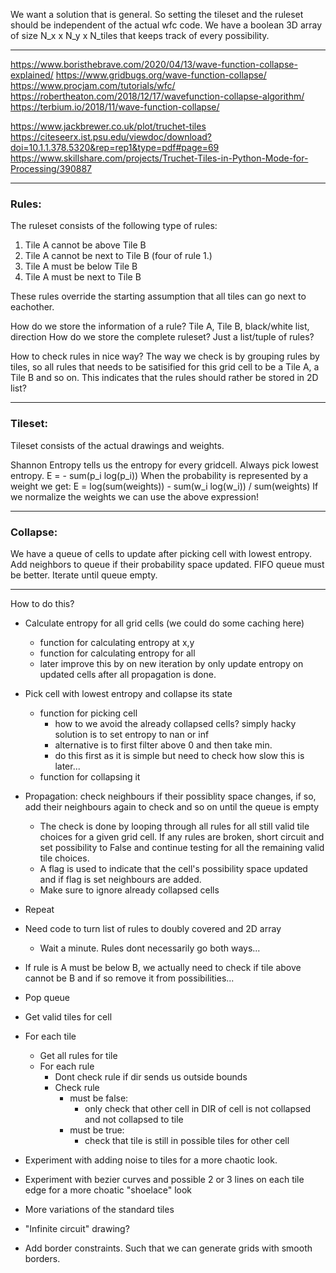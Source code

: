 We want a solution that is general. So setting the tileset and the ruleset should be independent of the actual wfc code.
We have a boolean 3D array of size N_x x N_y x N_tiles that keeps track of every possibility.

---

https://www.boristhebrave.com/2020/04/13/wave-function-collapse-explained/
https://www.gridbugs.org/wave-function-collapse/
https://www.procjam.com/tutorials/wfc/
https://robertheaton.com/2018/12/17/wavefunction-collapse-algorithm/
https://terbium.io/2018/11/wave-function-collapse/


https://www.jackbrewer.co.uk/plot/truchet-tiles
https://citeseerx.ist.psu.edu/viewdoc/download?doi=10.1.1.378.5320&rep=rep1&type=pdf#page=69
https://www.skillshare.com/projects/Truchet-Tiles-in-Python-Mode-for-Processing/390887

---

### Rules:

The ruleset consists of the following type of rules:
1. Tile A cannot be above Tile B
2. Tile A cannot be next to Tile B (four of rule 1.)
3. Tile A must be below Tile B
4. Tile A must be next to Tile B

These rules override the starting assumption that all tiles can go next to eachother.

How do we store the information of a rule? Tile A, Tile B, black/white list, direction
How do we store the complete ruleset? Just a list/tuple of rules?

How to check rules in nice way?
The way we check is by grouping rules by tiles, so all rules that needs to be satisified for this grid cell to be a Tile A, a Tile B and so on. This indicates that the rules should rather be stored in 2D list?

---

### Tileset:

Tileset consists of the actual drawings and weights.

Shannon Entropy tells us the entropy for every gridcell. Always pick lowest entropy.
E = - sum(p_i log(p_i))
When the probability is represented by a weight we get:
E = log(sum(weights)) - sum(w_i log(w_i)) / sum(weights)
If we normalize the weights we can use the above expression!

---

### Collapse:

We have a queue of cells to update after picking cell with lowest entropy.
Add neighbors to queue if their probability space updated. FIFO queue must be better.
Iterate until queue empty.

---

How to do this?
- Calculate entropy for all grid cells (we could do some caching here)
  - function for calculating entropy at x,y
  - function for calculating entropy for all
  - later improve this by on new iteration by only update entropy on updated cells after all propagation is done.
- Pick cell with lowest entropy and collapse its state
  - function for picking cell
    - how to we avoid the already collapsed cells? simply hacky solution is to set entropy to nan or inf
    - alternative is to first filter above 0 and then take min.
    - do this first as it is simple but need to check how slow this is later...
  - function for collapsing it
- Propagation: check neighbours if their possiblity space changes, if so, add their neighbours again to check and so on until the queue is empty
  - The check is done by looping through all rules for all still valid tile choices for a given grid cell. If any rules are broken, short circuit and set possibility to False and continue testing for all the remaining valid tile choices. 
  - A flag is used to indicate that the cell's possibility space updated and if flag is set neighbours are added.
  - Make sure to ignore already collapsed cells
- Repeat

- Need code to turn list of rules to doubly covered and 2D array
  - Wait a minute. Rules dont necessarily go both ways...
- If rule is A must be below B, we actually need to check if tile above cannot be B and if so remove it from possibilities...

- Pop queue
- Get valid tiles for cell
- For each tile
  - Get all rules for tile
  - For each rule
    - Dont check rule if dir sends us outside bounds
    - Check rule
      - must be false:
        - only check that other cell in DIR of cell is not collapsed and not collapsed to tile
      - must be true:
        - check that tile is still in possible tiles for other cell


- Experiment with adding noise to tiles for a more chaotic look.
- Experiment with bezier curves and possible 2 or 3 lines on each tile edge for a more choatic "shoelace" look 
- More variations of the standard tiles
- "Infinite circuit" drawing? 
- Add border constraints. Such that we can generate grids with smooth borders.
